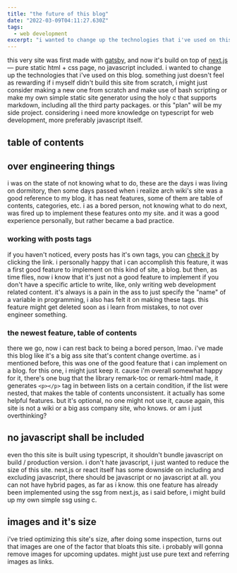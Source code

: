 ```yaml
---
title: "the future of this blog"
date: "2022-03-09T04:11:27.630Z"
tags:
  - web development 
excerpt: "i wanted to change up the technologies that i've used on this blog. something just doesn't feel as rewarding if i myself didn't build this site from scratch, i might just consider making a new one from scratch and make use of bash scripting or make my own simple static site generator using the holy c that supports markdown."
---
```


this very site was first made with [gatsby](https://www.gatsbyjs.com), and now it's build on top of [next.js](https://nextjs.org) — pure static html + css page, no javascript included. i wanted to change up the technologies that i've used on this blog. something just doesn't feel as rewarding if i myself didn't build this site from scratch, i might just consider making a new one from scratch and make use of bash scripting or make my own simple static site generator using the holy c that supports markdown, including all the third party packages. or this "plan" will be my side project. considering i need more knowledge on typescript for web development, more preferably javascript itself.

## table of contents

## over engineering things 

i was on the state of not knowing what to do, these are the days i was living on dormitory, then some days passed when i realize arch wiki's site was a good reference to my blog. it has neat features, some of them are table of contents, categories, etc. i as a bored person, not knowing what to do next, was fired up to implement these features onto my site. and it was a good experience personally, but rather became a bad practice.

### working with posts tags

if you haven't noticed, every posts has it's own tags, you can [check it](/posts/tags) by clicking the link. i personally happy that i can accomplish this feature, it was a first good feature to implement on this kind of site, a blog. but then, as time flies, now i know that it's just not a good feature to implement if you don't have a specific article to write, like, only writing web development related content. it's always is a pain in the ass to just specify the "name" of a variable in programming, i also has felt it on making these tags. this feature might get deleted soon as i learn from mistakes, to not over engineer something.

### the newest feature, table of contents

there we go, now i can rest back to being a bored person, lmao. i've made this blog like it's a big ass site that's content change overtime. as i mentioned before, this was one of the good feature that i can implement on a blog. for this one, i might just keep it. cause i'm overall somewhat happy for it, there's one bug that the library remark-toc or remark-html made, it generates `<p></p>` tag in between lists on a certain condition, if the list were nested, that makes the table of contents unconsistent. it actually has some helpful features. but it's optional, no one might not use it, cause again, this site is not a wiki or a big ass company site, who knows. or am i just overthinking?

## no javascript shall be included

even tho this site is built using typescript, it shouldn't bundle javascript on build / production version. i don't hate javascript, i just wanted to reduce the size of this site. next.js or react itself has some downside on including and excluding javascript, there should be javascript or no javascript at all. you can not have hybrid pages, as far as i know. this one feature has already been implemented using the ssg from next.js, as i said before, i might build up my own simple ssg using c.

## images and it's size

i've tried optimizing this site's size, after doing some inspection, turns out that images are one of the factor that bloats this site. i probably will gonna remove images for upcoming updates. might just use pure text and referring images as links.

